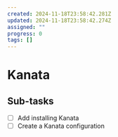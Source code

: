 ```yaml
---
created: 2024-11-18T23:58:42.281Z
updated: 2024-11-18T23:58:42.274Z
assigned: ""
progress: 0
tags: []
---
```


# Kanata

## Sub-tasks

- [ ] Add installing Kanata
- [ ] Create a Kanata configuration
